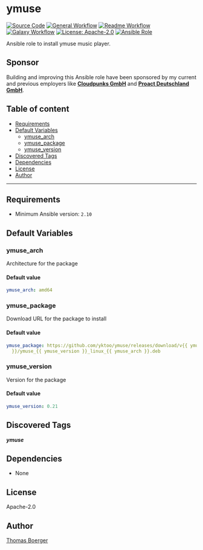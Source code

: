 # ymuse

[![Source Code](https://img.shields.io/badge/github-source%20code-blue?logo=github&logoColor=white)](https://github.com/rolehippie/ymuse)
[![General Workflow](https://github.com/rolehippie/ymuse/actions/workflows/general.yml/badge.svg)](https://github.com/rolehippie/ymuse/actions/workflows/general.yml)
[![Readme Workflow](https://github.com/rolehippie/ymuse/actions/workflows/docs.yml/badge.svg)](https://github.com/rolehippie/ymuse/actions/workflows/docs.yml)
[![Galaxy Workflow](https://github.com/rolehippie/ymuse/actions/workflows/galaxy.yml/badge.svg)](https://github.com/rolehippie/ymuse/actions/workflows/galaxy.yml)
[![License: Apache-2.0](https://img.shields.io/github/license/rolehippie/ymuse)](https://github.com/rolehippie/ymuse/blob/master/LICENSE)
[![Ansible Role](https://img.shields.io/badge/role-rolehippie.ymuse-blue)](https://galaxy.ansible.com/rolehippie/ymuse)

Ansible role to install ymuse music player.

## Sponsor

Building and improving this Ansible role have been sponsored by my current and previous employers like **[Cloudpunks GmbH](https://cloudpunks.de)** and **[Proact Deutschland GmbH](https://www.proact.eu)**.

## Table of content

- [Requirements](#requirements)
- [Default Variables](#default-variables)
  - [ymuse_arch](#ymuse_arch)
  - [ymuse_package](#ymuse_package)
  - [ymuse_version](#ymuse_version)
- [Discovered Tags](#discovered-tags)
- [Dependencies](#dependencies)
- [License](#license)
- [Author](#author)

---

## Requirements

- Minimum Ansible version: `2.10`

## Default Variables

### ymuse_arch

Architecture for the package

#### Default value

```YAML
ymuse_arch: amd64
```

### ymuse_package

Download URL for the package to install

#### Default value

```YAML
ymuse_package: https://github.com/yktoo/ymuse/releases/download/v{{ ymuse_version
  }}/ymuse_{{ ymuse_version }}_linux_{{ ymuse_arch }}.deb
```

### ymuse_version

Version for the package

#### Default value

```YAML
ymuse_version: 0.21
```

## Discovered Tags

**_ymuse_**


## Dependencies

- None

## License

Apache-2.0

## Author

[Thomas Boerger](https://github.com/tboerger)
